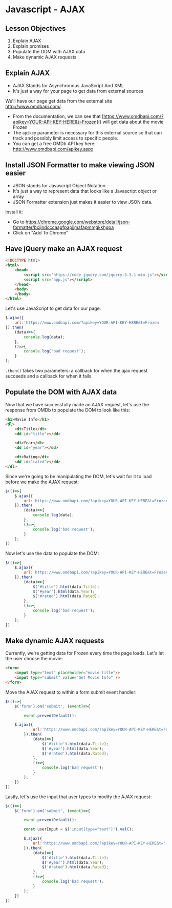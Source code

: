 # Javascript - AJAX

## Lesson Objectives

1. Explain AJAX
1. Explain promises
1. Populate the DOM with AJAX data
1. Make dynamic AJAX requests

## Explain AJAX

- AJAX Stands for Asynchronous JavaScript And XML
- It's just a way for your page to get data from external sources

We'll have our page get data from the external site http://www.omdbapi.com/.

- From the documentation, we can see that [https://www.omdbapi.com/?apikey=YOUR-API-KEY-HERE&t=Frozen]() will get data about the movie Frozen
- The `apikey` parameter is necessary for this external source so that can track and possibly limit access to specific people.
- You can get a free OMDb API key here: http://www.omdbapi.com/apikey.aspx

## Install JSON Formatter to make viewing JSON easier

- JSON stands for Javascript Object Notation
- It's just a way to represent data that looks like a Javascript object or array
- JSON Formatter extension just makes it easier to view JSON data.

Install it:

- Go to https://chrome.google.com/webstore/detail/json-formatter/bcjindcccaagfpapjjmafapmmgkkhgoa
- Click on "Add To Chrome"

## Have jQuery make an AJAX request

```html
<!DOCTYPE html>
<html>
    <head>
        <script src="https://code.jquery.com/jquery-3.3.1.min.js"></script>
        <script src="app.js"></script>
    </head>
    <body>
    </body>
</html>
```

Let's use JavaScript to get data for our page:

```javascript
$.ajax({
    url:'https://www.omdbapi.com/?apikey=YOUR-API-KEY-HERE&t=Frozen'
}).then(
    (data)=>{
        console.log(data);
    },
    ()=>{
        console.log('bad request');
    }
);
```

`.then()` takes two parameters: a callback for when the ajax request succeeds and a callback for when it fails

## Populate the DOM with AJAX data

Now that we have successfully made an AJAX request, let's use the response from OMDb to populate the DOM to look like this:

```html
<h1>Movie Info</h1>
<dl>
    <dt>Title</dt>
    <dd id="title"></dd>

    <dt>Year</dt>
    <dd id="year"></dd>

    <dt>Rating</dt>
    <dd id="rated"></dd>
</dl>
```

Since we're going to be manipulating the DOM, let's wait for it to load before we make the AJAX request:

```javascript
$(()=>{
    $.ajax({
        url:'https://www.omdbapi.com/?apikey=YOUR-API-KEY-HERE&t=Frozen'
    }).then(
        (data)=>{
            console.log(data);
        },
        ()=>{
            console.log('bad request');
        }
    );
})
```

Now let's use the data to populate the DOM:

```javascript
$(()=>{
    $.ajax({
        url:'https://www.omdbapi.com/?apikey=YOUR-API-KEY-HERE&t=Frozen'
    }).then(
        (data)=>{
            $('#title').html(data.Title);
            $('#year').html(data.Year);
            $('#rated').html(data.Rated);
        },
        ()=>{
            console.log('bad request');
        }
    );
})
```

## Make dynamic AJAX requests

Currently, we're getting data for Frozen every time the page loads.  Let's let the user choose the movie:

```html
<form>
    <input type="text" placeholder="movie title"/>
    <input type="submit" value="Get Movie Info" />
</form>
```

Move the AJAX request to within a form submit event handler:

```javascript
$(()=>{
    $('form').on('submit', (event)=>{

        event.preventDefault();

    $.ajax({
            url:'https://www.omdbapi.com/?apikey=YOUR-API-KEY-HERE&t=Frozen'
        }).then(
            (data)=>{
                $('#title').html(data.Title);
                $('#year').html(data.Year);
                $('#rated').html(data.Rated);
            },
            ()=>{
                console.log('bad request');
            }
        );
    })
})
```

Lastly, let's use the input that user types to modify the AJAX request:

```javascript
$(()=>{
    $('form').on('submit', (event)=>{

        event.preventDefault();

        const userInput = $('input[type="text"]').val();

        $.ajax({
            url:'https://www.omdbapi.com/?apikey=YOUR-API-KEY-HERE&t=' + userInput
        }).then(
            (data)=>{
                $('#title').html(data.Title);
                $('#year').html(data.Year);
                $('#rated').html(data.Rated);
            },
            ()=>{
                console.log('bad request');
            }
        );
    })
})
```
